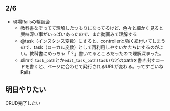 ## 2/6
- 現場Railsの輪読会
  - 教科書なぞってて理解したつもりになってるけど、色々と細かく見ると興味深い事がいっぱいあったので、また動画みて理解する
  - @task（インスタンス変数）にすると、controllerと強く紐付いてしまうので、task（ローカル変数）として再利用しやすいかたちにするのがよい。教科書にめっちゃ「？」書いてるところだったので理解深まった。
  - slimで `task_path`とか`edit_task_path(task)`などのpathを書き出すコードを書くと、ページに合わせて発行されるURLが変わる。ってすごいねRails

## 明日やりたい
  CRUD完了したい